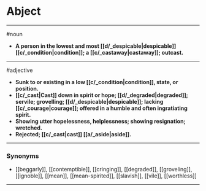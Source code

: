 # Abject
---
#noun
- **A person in the lowest and most [[d/_despicable|despicable]] [[c/_condition|condition]]; a [[c/_castaway|castaway]]; outcast.**
---
#adjective
- **Sunk to or existing in a low [[c/_condition|condition]], state, or position.**
- **[[c/_cast|Cast]] down in spirit or hope; [[d/_degraded|degraded]]; servile; grovelling; [[d/_despicable|despicable]]; lacking [[c/_courage|courage]]; offered in a humble and often ingratiating spirit.**
- **Showing utter hopelessness, helplessness; showing resignation; wretched.**
- **Rejected; [[c/_cast|cast]] [[a/_aside|aside]].**
---
### Synonyms
- [[beggarly]], [[contemptible]], [[cringing]], [[degraded]], [[groveling]], [[ignoble]], [[mean]], [[mean-spirited]], [[slavish]], [[vile]], [[worthless]]
---
